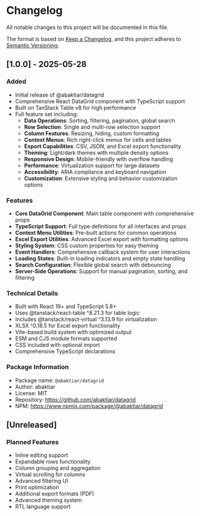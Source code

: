 # Changelog

All notable changes to this project will be documented in this file.

The format is based on [Keep a Changelog](https://keepachangelog.com/en/1.0.0/),
and this project adheres to [Semantic Versioning](https://semver.org/spec/v2.0.0.html).

## [1.0.0] - 2025-05-28

### Added
- Initial release of @abaktiar/datagrid
- Comprehensive React DataGrid component with TypeScript support
- Built on TanStack Table v8 for high performance
- Full feature set including:
  - **Data Operations**: Sorting, filtering, pagination, global search
  - **Row Selection**: Single and multi-row selection support
  - **Column Features**: Resizing, hiding, custom formatting
  - **Context Menus**: Rich right-click menus for cells and tables
  - **Export Capabilities**: CSV, JSON, and Excel export functionality
  - **Theming**: Light/dark themes with multiple density options
  - **Responsive Design**: Mobile-friendly with overflow handling
  - **Performance**: Virtualization support for large datasets
  - **Accessibility**: ARIA compliance and keyboard navigation
  - **Customization**: Extensive styling and behavior customization options

### Features
- **Core DataGrid Component**: Main table component with comprehensive props
- **TypeScript Support**: Full type definitions for all interfaces and props
- **Context Menu Utilities**: Pre-built actions for common operations
- **Excel Export Utilities**: Advanced Excel export with formatting options
- **Styling System**: CSS custom properties for easy theming
- **Event Handlers**: Comprehensive callback system for user interactions
- **Loading States**: Built-in loading indicators and empty state handling
- **Search Configuration**: Flexible global search with debouncing
- **Server-Side Operations**: Support for manual pagination, sorting, and filtering

### Technical Details
- Built with React 19+ and TypeScript 5.8+
- Uses @tanstack/react-table ^8.21.3 for table logic
- Includes @tanstack/react-virtual ^3.13.9 for virtualization
- XLSX ^0.18.5 for Excel export functionality
- Vite-based build system with optimized output
- ESM and CJS module formats supported
- CSS included with optional import
- Comprehensive TypeScript declarations

### Package Information
- Package name: `@abaktiar/datagrid`
- Author: abaktiar
- License: MIT
- Repository: https://github.com/abaktiar/datagrid
- NPM: https://www.npmjs.com/package/@abaktiar/datagrid

## [Unreleased]

### Planned Features
- Inline editing support
- Expandable rows functionality
- Column grouping and aggregation
- Virtual scrolling for columns
- Advanced filtering UI
- Print optimization
- Additional export formats (PDF)
- Advanced theming system
- RTL language support